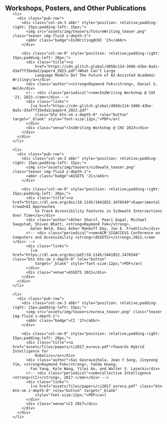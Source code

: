 <h2 id="light-pubs" style="margin: 2px 0px -15px;">Workshops, Posters, and Other Publications</h2>

<div class="publications">
  <ol class="bibliography">

    <li>
      <div class="pub-row">
        <div class="col-sm-3 abbr" style="position: relative;padding-right: 15px;padding-left: 15px;">
          <img src="assets/img/teasers/futureWriting_teaser.png" class="teaser img-fluid z-depth-1">
          <abbr class="badge">In2Writing@CHI '23</abbr>
        </div>

        <div class="col-sm-9" style="position: relative;padding-right: 15px;padding-left: 20px;">
          <div class="title"><a
              href="https://cdn.glitch.global/d058c114-3406-43be-8a3c-d3afff35eda2/paper4_2023.pdf">What Can’t Large
              Language Models Do? The Future of AI-Assisted Academic Writing</a></div>
          <div class="author"><strong>Raymond Fok</strong>, Daniel S. Weld</div>
          <!-- <div class="periodical"><em>In2Writing Workshop @ CHI '23, 2023.</em></div> -->
          <div class="links">
            [<a href="https://cdn.glitch.global/d058c114-3406-43be-8a3c-d3afff35eda2/paper4_2023.pdf"
              class="btn btn-sm z-depth-0" role="button" target="_blank" style="font-size:12px;">PDF</a>]
          </div>
          <div class="venue">In2Writing Workshop @ CHI 2023</div>
        </div>
      </div>
    </li>

    <li>
      <div class="pub-row">
        <div class="col-sm-3 abbr" style="position: relative;padding-right: 15px;padding-left: 15px;">
          <img src="assets/img/teasers/sidewalk_teaser.png" class="teaser img-fluid z-depth-1">
          <abbr class="badge">ASSETS '21</abbr>
        </div>

        <div class="col-sm-9" style="position: relative;padding-right: 15px;padding-left: 20px;">
          <div class="title"><a href="https://dl.acm.org/doi/10.1145/3441852.3476549">Experimental Crowd+AI Approaches
              to Track Accessibility Features in Sidewalk Intersections Over Time</a></div>
          <div class="author">Ather Sharif, Paari Gopal, Michael Saugstad, Shiven Bhatt, <strong>Raymond Fok</strong>,
            Galen Weld, Kavi Asher Mankoff Dey, Jon E. Froehlich</div>
          <!-- <div class="periodical"><em>ACM SIGACCESS Conference on Computers and Accessibility <strong>(ASSETS)</strong>,2021.</em></div> -->
          <div class="links">
            [<a href="https://dl.acm.org/doi/pdf/10.1145/3441852.3476549" class="btn btn-sm z-depth-0" role="button"
              target="_blank" style="font-size:12px;">PDF</a>]
          </div>
          <div class="venue">ASSETS 2021</div>
        </div>
      </div>
    </li>

    <li>
      <div class="pub-row">
        <div class="col-sm-3 abbr" style="position: relative;padding-right: 15px;padding-left: 15px;">
          <img src="assets/img/teasers/eureca_teaser.png" class="teaser img-fluid z-depth-1">
          <abbr class="badge">CI '17</abbr>
        </div>

        <div class="col-sm-9" style="position: relative;padding-right: 15px;padding-left: 20px;">
          <div class="title"><a href="assets/files/papers/ci2017_eureca.pdf">Towards Hybrid Intelligence for
              Robotics</a></div>
          <div class="author">Sai Gouravajhala, Jean Y Song, Jinyeong Yim, <strong>Raymond Fok</strong>, Yanda Huang,
            Fan Yang, Kyle Wang, Yilei An, and Walter S. Lasecki</div>
          <!-- <div class="periodical"><em>Collective Intelligence <strong>(CI)</strong>, 2017.</em></div> -->
          <div class="links">
            [<a href="assets/files/papers/ci2017_eureca.pdf" class="btn btn-sm z-depth-0" role="button" target="_blank"
              style="font-size:12px;">PDF</a>]
          </div>
          <div class="venue">CI 2017</div>
        </div>
      </div>
    </li>

  </ol>
</div>
